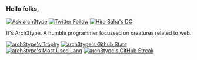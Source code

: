 ### Hello folks,

[![Ask arch3type](https://img.shields.io/badge/Ask%20me-anything-1abc9c.svg)][mail]
[![Twitter Follow](https://badgen.net/twitter/follow/hs_arch3type)][Twit]
[![Hira Saha's DC](https://badgen.net/discord/online-members/VaDz5bBQbr)][dc]

It's Arch3type. A humble programmer focussed on creatures related to web.

[![arch3type's Trophy](https://github-profile-trophy.vercel.app/?username=hira-saha&no-frame=true&theme=nord&row=1)][T]
[![arch3type's Github Stats](https://github-readme-stats.vercel.app/api?username=hira-saha&show_icons=true&theme=moltack&count_private=true)][T]
[![arch3type's Most Used Lang](https://github-readme-stats.vercel.app/api/top-langs/?username=hira-saha&layout=compact&theme=ayu-mirage)][T]
[![arch3type's GitHub Streak](http://github-readme-streak-stats.herokuapp.com?user=hira-saha&theme=garden&hide_border=true&date_format=M%20j%5B%2C%20Y%5D)][T]




[mail]: mailto:hs.arch3type@gmail.com "Send mail to arch3type"
[Twit]: https://twitter.com/hs_arch3type "arch3type's Twitter"
[dc]: https://discord.com/invite/VaDz5bBQbr "1% Club"
[T]: https://hira-saha.github.io "arch3type"
